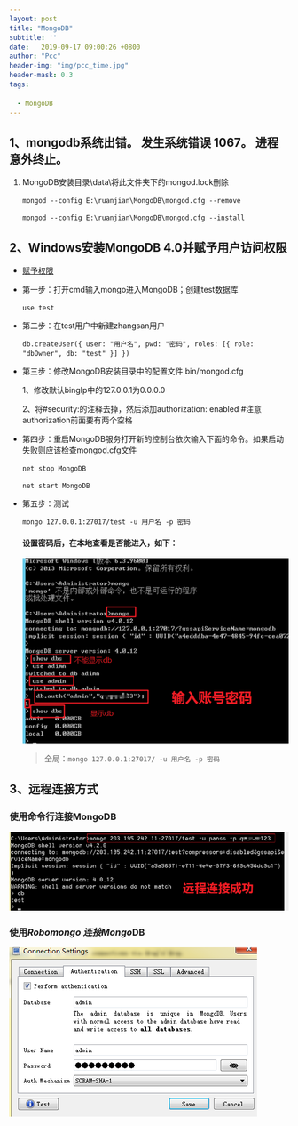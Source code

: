 ```yaml
---
layout: post
title: "MongoDB"
subtitle: ''
date:   2019-09-17 09:00:26 +0800
author: "Pcc"
header-img: "img/pcc_time.jpg"
header-mask: 0.3
tags:

  - MongoDB
---
```


##  1、mongodb系统出错。 发生系统错误 1067。 进程意外终止。


1. MongoDB安装目录\data\将此文件夹下的mongod.lock删除

   `mongod --config E:\ruanjian\MongoDB\mongod.cfg --remove`

   `mongod --config E:\ruanjian\MongoDB\mongod.cfg --install`

## 2、Windows安装MongoDB 4.0并赋予用户访问权限

+ [赋予权限](https://blog.csdn.net/zhongkaigood/article/details/81475904)

+ 第一步：打开cmd输入mongo进入MongoDB；创建test数据库

  `use test`

  

+ 第二步：在test用户中新建zhangsan用户

   `db.createUser({ user: "用户名", pwd: "密码", roles: [{ role: "dbOwner", db: "test" }] })`

  

+ 第三步：修改MongoDB安装目录中的配置文件 bin/mongod.cfg

  1、修改默认bingIp中的127.0.0.1为0.0.0.0

  2、将#security:的注释去掉，然后添加authorization: enabled    #注意authorization前面要有两个空格

+ 第四步：重启MongoDB服务打开新的控制台依次输入下面的命令。如果启动失败则应该检查mongod.cfg文件

  `net stop MongoDB`

  `net start MongoDB`

+ 第五步：测试

  `mongo 127.0.0.1:27017/test -u 用户名 -p 密码`

  

  #### 设置密码后，在本地查看是否能进入，如下：
  
  
  
  ![密码设置](https://raw.githubusercontent.com/Panssorcc/picee/master/images/node-%E5%BE%AE%E4%BF%A1%E5%85%AC%E4%BC%97%E5%8F%B7-%E8%BF%9C%E7%A8%8B%E8%BF%9E%E6%8E%A5mongo%E5%AF%86%E7%A0%81%E8%AE%BE%E7%BD%AE_2019-09-16_11-13-20.png)
  
  >  全局：`mongo 127.0.0.1:27017/ -u 用户名 -p 密码`
## 3、远程连接方式

### 使用命令行连接MongoDB
![远程连接](https://raw.githubusercontent.com/Panssorcc/picee/master/images/node-%E5%BE%AE%E4%BF%A1%E5%85%AC%E4%BC%97%E5%8F%B7-%E8%BF%9C%E7%A8%8B%E8%BF%9E%E6%8E%A5mongo_2019-09-16_11-13-20.png)
### 使用*Robomongo* *连接Mongo*DB

![](https://raw.githubusercontent.com/Panssorcc/picee/master/images/node-%E5%BE%AE%E4%BF%A1%E5%85%AC%E4%BC%97%E5%8F%B7-%E8%BF%9C%E7%A8%8B%E8%BF%9E%E6%8E%A5robomongo%E5%AF%86%E7%A0%81%E7%99%BB%E5%BD%95_2019-09-16_11-13-20.png)